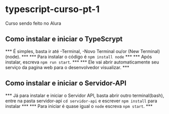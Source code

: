 # typescript-curso-pt-1
 Curso sendo feito no Alura

## Como instalar e iniciar o TypeScrypt 
 *** É simples, basta ir até -Terminal, -Novo Terminal ou/or (New Terminal)(node). ***
 *** Para instalar o código é `` npm install node `` *** 
 *** Após instalar, escreva ``npm run start``. *** 
 *** Ele vai abrir automaticamente seu serviço da pagina web para o desenvolvedor visualizar. ***

## Como instalar e iniciar o Servidor-API
 *** Já para instalar e iniciar o Servidor API, basta abrir outro terminal(bash), entre na pasta servidor-api `` cd servidor-api `` e escrever `` npm install `` para instalar ***
 *** Para iniciar é quase igual o `` node `` escreva `` npm start ``. ***
